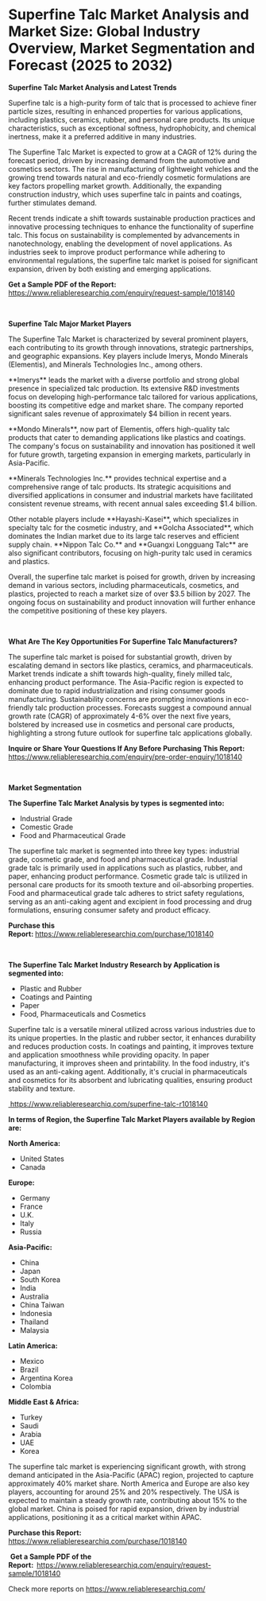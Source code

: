 <p><h1>Superfine Talc Market Analysis and Market Size: Global Industry Overview, Market Segmentation and Forecast (2025 to 2032)</h1></p><p><strong>Superfine Talc Market Analysis and Latest Trends</strong></p>
<p><p>Superfine talc is a high-purity form of talc that is processed to achieve finer particle sizes, resulting in enhanced properties for various applications, including plastics, ceramics, rubber, and personal care products. Its unique characteristics, such as exceptional softness, hydrophobicity, and chemical inertness, make it a preferred additive in many industries. </p><p>The Superfine Talc Market is expected to grow at a CAGR of 12% during the forecast period, driven by increasing demand from the automotive and cosmetics sectors. The rise in manufacturing of lightweight vehicles and the growing trend towards natural and eco-friendly cosmetic formulations are key factors propelling market growth. Additionally, the expanding construction industry, which uses superfine talc in paints and coatings, further stimulates demand. </p><p>Recent trends indicate a shift towards sustainable production practices and innovative processing techniques to enhance the functionality of superfine talc. This focus on sustainability is complemented by advancements in nanotechnology, enabling the development of novel applications. As industries seek to improve product performance while adhering to environmental regulations, the superfine talc market is poised for significant expansion, driven by both existing and emerging applications.</p></p>
<p><strong>Get a Sample PDF of the Report:&nbsp;</strong> <a href="https://www.reliableresearchiq.com/enquiry/request-sample/1018140?utm_campaign=3148&utm_medium=2&utm_source=Github&utm_content=ia&utm_term=21032025&utm_id=superfine-talc">https://www.reliableresearchiq.com/enquiry/request-sample/1018140</a></p>
<p>&nbsp;</p>
<p><strong>Superfine Talc Major Market Players</strong></p>
<p><p>The Superfine Talc Market is characterized by several prominent players, each contributing to its growth through innovations, strategic partnerships, and geographic expansions. Key players include Imerys, Mondo Minerals (Elementis), and Minerals Technologies Inc., among others.</p><p>**Imerys** leads the market with a diverse portfolio and strong global presence in specialized talc production. Its extensive R&D investments focus on developing high-performance talc tailored for various applications, boosting its competitive edge and market share. The company reported significant sales revenue of approximately $4 billion in recent years.</p><p>**Mondo Minerals**, now part of Elementis, offers high-quality talc products that cater to demanding applications like plastics and coatings. The company's focus on sustainability and innovation has positioned it well for future growth, targeting expansion in emerging markets, particularly in Asia-Pacific.</p><p>**Minerals Technologies Inc.** provides technical expertise and a comprehensive range of talc products. Its strategic acquisitions and diversified applications in consumer and industrial markets have facilitated consistent revenue streams, with recent annual sales exceeding $1.4 billion.</p><p>Other notable players include **Hayashi-Kasei**, which specializes in specialty talc for the cosmetic industry, and **Golcha Associated**, which dominates the Indian market due to its large talc reserves and efficient supply chain. **Nippon Talc Co.** and **Guangxi Longguang Talc** are also significant contributors, focusing on high-purity talc used in ceramics and plastics.</p><p>Overall, the superfine talc market is poised for growth, driven by increasing demand in various sectors, including pharmaceuticals, cosmetics, and plastics, projected to reach a market size of over $3.5 billion by 2027. The ongoing focus on sustainability and product innovation will further enhance the competitive positioning of these key players.</p></p>
<p>&nbsp;</p>
<p><strong>What Are The Key Opportunities For Superfine Talc Manufacturers?</strong></p>
<p><p>The superfine talc market is poised for substantial growth, driven by escalating demand in sectors like plastics, ceramics, and pharmaceuticals. Market trends indicate a shift towards high-quality, finely milled talc, enhancing product performance. The Asia-Pacific region is expected to dominate due to rapid industrialization and rising consumer goods manufacturing. Sustainability concerns are prompting innovations in eco-friendly talc production processes. Forecasts suggest a compound annual growth rate (CAGR) of approximately 4-6% over the next five years, bolstered by increased use in cosmetics and personal care products, highlighting a strong future outlook for superfine talc applications globally.</p></p>
<p><strong>Inquire or Share Your Questions If Any Before Purchasing This Report:</strong> <a href="https://www.reliableresearchiq.com/enquiry/pre-order-enquiry/1018140?utm_campaign=3148&utm_medium=2&utm_source=Github&utm_content=ia&utm_term=21032025&utm_id=superfine-talc">https://www.reliableresearchiq.com/enquiry/pre-order-enquiry/1018140</a></p>
<p>&nbsp;</p>
<p><strong>Market Segmentation</strong></p>
<p><strong>The Superfine Talc Market Analysis by types is segmented into:</strong></p>
<p><ul><li>Industrial Grade</li><li>Comestic Grade</li><li>Food and Pharmaceutical Grade</li></ul></p>
<p><p>The superfine talc market is segmented into three key types: industrial grade, cosmetic grade, and food and pharmaceutical grade. Industrial grade talc is primarily used in applications such as plastics, rubber, and paper, enhancing product performance. Cosmetic grade talc is utilized in personal care products for its smooth texture and oil-absorbing properties. Food and pharmaceutical grade talc adheres to strict safety regulations, serving as an anti-caking agent and excipient in food processing and drug formulations, ensuring consumer safety and product efficacy.</p></p>
<p><strong>Purchase this Report:&nbsp;</strong><a href="https://www.reliableresearchiq.com/purchase/1018140?utm_campaign=3148&utm_medium=2&utm_source=Github&utm_content=ia&utm_term=21032025&utm_id=superfine-talc">https://www.reliableresearchiq.com/purchase/1018140</a></p>
<p>&nbsp;</p>
<p><strong>The Superfine Talc Market Industry Research by Application is segmented into:</strong></p>
<p><ul><li>Plastic and Rubber</li><li>Coatings and Painting</li><li>Paper</li><li>Food, Pharmaceuticals and Cosmetics</li></ul></p>
<p><p>Superfine talc is a versatile mineral utilized across various industries due to its unique properties. In the plastic and rubber sector, it enhances durability and reduces production costs. In coatings and painting, it improves texture and application smoothness while providing opacity. In paper manufacturing, it improves sheen and printability. In the food industry, it's used as an anti-caking agent. Additionally, it's crucial in pharmaceuticals and cosmetics for its absorbent and lubricating qualities, ensuring product stability and texture.</p></p>
<p><a href="https://www.reliableresearchiq.com/superfine-talc-r1018140?utm_campaign=3148&utm_medium=2&utm_source=Github&utm_content=ia&utm_term=21032025&utm_id=superfine-talc">&nbsp;https://www.reliableresearchiq.com/superfine-talc-r1018140</a></p>
<p><strong>In terms of Region, the Superfine Talc Market Players available by Region are:</strong></p>
<p>
    <p> <strong> North America: </strong>
        <ul>
            <li>United States</li>
            <li>Canada</li>
        </ul>
        </p> 
    <p> <strong> Europe: </strong>
        <ul>
            <li>Germany</li>
            <li>France</li>
            <li>U.K.</li>
            <li>Italy</li>
            <li>Russia</li>
        </ul>
        </p> 
    <p> <strong> Asia-Pacific: </strong>
        <ul>
            <li>China</li>
            <li>Japan</li>
            <li>South Korea</li>
            <li>India</li>
            <li>Australia</li>
            <li>China Taiwan</li>
            <li>Indonesia</li>
            <li>Thailand</li>
            <li>Malaysia</li>
        </ul>
        </p> 
    <p> <strong> Latin America: </strong>
        <ul>
            <li>Mexico</li>
            <li>Brazil</li>
            <li>Argentina Korea</li>
            <li>Colombia</li>
        </ul>
        </p> 
    <p> <strong> Middle East & Africa: </strong>
        <ul>
            <li>Turkey</li>
            <li>Saudi</li>
            <li>Arabia</li>
            <li>UAE</li>
            <li>Korea</li>
        </ul>
    </p>
    </p>
<p><p>The superfine talc market is experiencing significant growth, with strong demand anticipated in the Asia-Pacific (APAC) region, projected to capture approximately 40% market share. North America and Europe are also key players, accounting for around 25% and 20% respectively. The USA is expected to maintain a steady growth rate, contributing about 15% to the global market. China is poised for rapid expansion, driven by industrial applications, positioning it as a critical market within APAC.</p></p>
<p><strong>Purchase this Report: </strong><a href="https://www.reliableresearchiq.com/purchase/1018140?utm_campaign=3148&utm_medium=2&utm_source=Github&utm_content=ia&utm_term=21032025&utm_id=superfine-talc">https://www.reliableresearchiq.com/purchase/1018140</a></p>
<p>&nbsp;<strong>Get a Sample PDF of the Report:&nbsp;&nbsp;</strong><a href="https://www.reliableresearchiq.com/enquiry/request-sample/1018140?utm_campaign=3148&utm_medium=2&utm_source=Github&utm_content=ia&utm_term=21032025&utm_id=superfine-talc">https://www.reliableresearchiq.com/enquiry/request-sample/1018140</a></p>
<p><strong></strong></p>
<p>Check more reports on <a href="https://www.reliableresearchiq.com/?utm_campaign=3148&utm_medium=2&utm_source=Github&utm_content=ia&utm_term=21032025&utm_id=superfine-talc">https://www.reliableresearchiq.com/</a></p>